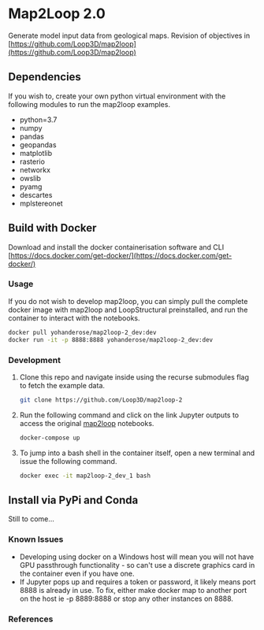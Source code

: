 # Map2Loop 2.0

Generate model input data from geological maps. Revision of objectives in [https://github.com/Loop3D/map2loop](https://github.com/Loop3D/map2loop)

## Dependencies

If you wish to, create your own python virtual environment with the following modules to run the map2loop examples.

- python=3.7
- numpy
- pandas
- geopandas
- matplotlib
- rasterio
- networkx
- owslib
- pyamg
- descartes
- mplstereonet

## Build with Docker

Download and install the docker containerisation software and CLI [https://docs.docker.com/get-docker/](https://docs.docker.com/get-docker/)

### Usage

If you do not wish to develop map2loop, you can simply pull the complete docker image with map2loop and LoopStructural preinstalled, and run the container to interact with the notebooks.

```bash
docker pull yohanderose/map2loop-2_dev:dev
docker run -it -p 8888:8888 yohanderose/map2loop-2_dev:dev
```

### Development

1. Clone this repo and navigate inside using the recurse submodules flag to fetch the example data.

   ```bash
   git clone https://github.com/Loop3D/map2loop-2
   ```

2. Run the following command and click on the link Jupyter outputs to access the original [map2loop](https://github.com/Loop3D/map2loop) notebooks.

   ```bash
   docker-compose up
   ```

3. To jump into a bash shell in the container itself, open a new terminal and issue the following command.

   ```bash
   docker exec -it map2loop-2_dev_1 bash
   ```

## Install via PyPi and Conda

Still to come...

### Known Issues

- Developing using docker on a Windows host will mean you will not have GPU passthrough functionality - so can't use a discrete graphics card in the container even if you have one.
- If Jupyter pops up and requires a token or password, it likely means port 8888 is already in use. To fix, either make docker map to another port on the host ie -p 8889:8888 or stop any other instances on 8888.

### References
